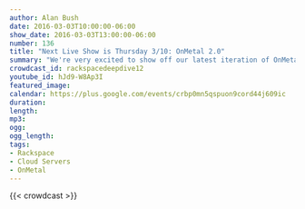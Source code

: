 ```yaml
---
author: Alan Bush
date: 2016-03-03T10:00:00-06:00
show_date: 2016-03-03T13:00:00-06:00
number: 136
title: "Next Live Show is Thursday 3/10: OnMetal 2.0"
summary: "We're very excited to show off our latest iteration of OnMetal Servers."
crowdcast_id: rackspacedeepdive12
youtube_id: hJd9-W8Ap3I
featured_image:
calendar: https://plus.google.com/events/crbp0mn5qspuon9cord44j609ic
duration:
length:
mp3:
ogg:
ogg_length:
tags:
- Rackspace
- Cloud Servers
- OnMetal
---
```

<!--more-->

{{< crowdcast >}}
